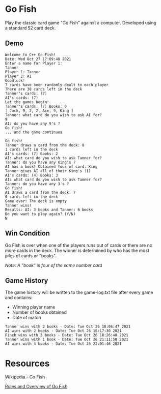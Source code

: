 # Go Fish
Play the classic card game "Go Fish" against a computer. Developed using a standard 52 card deck.

## Demo
```
Welcome to C++ Go Fish!
Date: Wed Oct 27 17:09:48 2021
Enter a name for Player 1: 
Tanner
Player 1: Tanner
Player 2: AI
Goodluck!
7 cards have been randomly dealt to each player
There are 38 cards left in the deck
Tanner's cards: (7)
AI's cards: (7)
Let the games begin!
Tanner's cards: (7) Books: 0
[ Jack, 9, 2, 2, Ace, 9, King ]
Tanner: what card do you wish to ask AI for?
9
AI: do you have any 9's ?
Go fish!
... and the game continues
```

```
Go fish!
Tanner draws a card from the deck: 8
1 cards left in the deck
AI's cards: (7) Books: 2
AI: what card do you wish to ask Tanner for?
Tanner: do you have any King's ?
AI has a book! Obtained four of card: King
Tanner gives AI all of their King's (1)
AI's cards: (4) Books: 3
AI: what card do you wish to ask Tanner for?
Tanner: do you have any 3's ?
Go fish!
AI draws a card from the deck: 7
0 cards left in the deck
Game over! The deck is empty
Tanner wins! 
Results: AI: 3 books and Tanner: 6 books
Do you want to play again? (Y/N)
N
```

## Win Condition
Go Fish is over when one of the players runs out of cards or there are no more cards in the deck. The winner is determined by who has the most piles of cards or "books".

_Note: A "book" is four of the same number card_

## Game History
The game history will be written to the game-log.txt file after every game and contains:

- Winning player name
- Number of books obtained
- Date of match

```
Tanner wins with 2 books - Date: Tue Oct 26 18:06:47 2021
AI wins with 2 books - Date: Tue Oct 26 18:17:30 2021
Finch wins with 3 books - Date: Tue Oct 26 18:26:48 2021
Tanner wins with 1 book - Date: Tue Oct 26 21:11:58 2021
AI wins with 4 books - Date: Tue Oct 26 22:01:46 2021
```

# Resources
[Wikipedia - Go Fish](https://en.wikipedia.org/wiki/Go_Fish)

[Rules and Overview of Go Fish](https://www.ducksters.com/games/go_fish_rules.php)